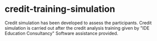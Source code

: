 # credit-training-simulation
Credit simulation has been developed to assess the participants. Credit simulation is carried out after the credit analysis training given by "IDE Education Consultancy" Software assistance provided.
